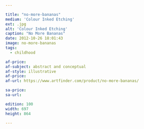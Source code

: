 ```yaml
---

title: "no-more-bananas"
medium: 'Colour Inked Etching'
ext: .jpg
alt: 'Colour Inked Etching'
caption: "No More Bananas"
date: 2012-10-26 18:01:43
image: no-more-bananas
tags:
  - childhood

af-price:
af-subject: abstract and conceptual
af-style: illustrative
af-price:
af-url: https://www.artfinder.com/product/no-more-bananas/

sa-price:
sa-url:

edition: 100
width: 697
height: 864

---
```

